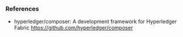 ### References
* hyperledger/composer: A development framework for Hyperledger Fabric https://github.com/hyperledger/composer